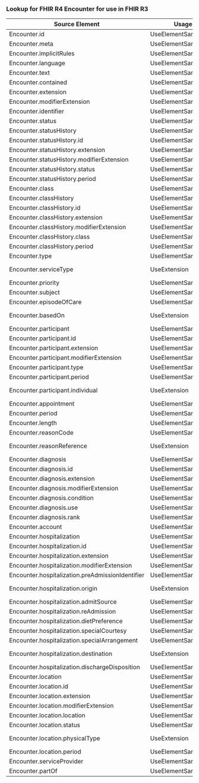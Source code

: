 ### Lookup for FHIR R4 Encounter for use in FHIR R3

| Source Element | Usage | Target |
| -------------- | ----- | ------ |
| Encounter.id | UseElementSameName | Encounter.id |
| Encounter.meta | UseElementSameName | Encounter.meta |
| Encounter.implicitRules | UseElementSameName | Encounter.implicitRules |
| Encounter.language | UseElementSameName | Encounter.language |
| Encounter.text | UseElementSameName | Encounter.text |
| Encounter.contained | UseElementSameName | Encounter.contained |
| Encounter.extension | UseElementSameName | Encounter.extension |
| Encounter.modifierExtension | UseElementSameName | Encounter.modifierExtension |
| Encounter.identifier | UseElementSameName | Encounter.identifier |
| Encounter.status | UseElementSameName | Encounter.status |
| Encounter.statusHistory | UseElementSameName | Encounter.statusHistory |
| Encounter.statusHistory.id | UseElementSameName | Encounter.statusHistory.id |
| Encounter.statusHistory.extension | UseElementSameName | Encounter.statusHistory.extension |
| Encounter.statusHistory.modifierExtension | UseElementSameName | Encounter.statusHistory.modifierExtension |
| Encounter.statusHistory.status | UseElementSameName | Encounter.statusHistory.status |
| Encounter.statusHistory.period | UseElementSameName | Encounter.statusHistory.period |
| Encounter.class | UseElementSameName | Encounter.class |
| Encounter.classHistory | UseElementSameName | Encounter.classHistory |
| Encounter.classHistory.id | UseElementSameName | Encounter.classHistory.id |
| Encounter.classHistory.extension | UseElementSameName | Encounter.classHistory.extension |
| Encounter.classHistory.modifierExtension | UseElementSameName | Encounter.classHistory.modifierExtension |
| Encounter.classHistory.class | UseElementSameName | Encounter.classHistory.class |
| Encounter.classHistory.period | UseElementSameName | Encounter.classHistory.period |
| Encounter.type | UseElementSameName | Encounter.type |
| Encounter.serviceType | UseExtension | http://hl7.org/fhir/4.0/StructureDefinition/extension-Encounter.serviceType |
| Encounter.priority | UseElementSameName | Encounter.priority |
| Encounter.subject | UseElementSameName | Encounter.subject |
| Encounter.episodeOfCare | UseElementSameName | Encounter.episodeOfCare |
| Encounter.basedOn | UseExtension | http://hl7.org/fhir/4.0/StructureDefinition/extension-Encounter.basedOn |
| Encounter.participant | UseElementSameName | Encounter.participant |
| Encounter.participant.id | UseElementSameName | Encounter.participant.id |
| Encounter.participant.extension | UseElementSameName | Encounter.participant.extension |
| Encounter.participant.modifierExtension | UseElementSameName | Encounter.participant.modifierExtension |
| Encounter.participant.type | UseElementSameName | Encounter.participant.type |
| Encounter.participant.period | UseElementSameName | Encounter.participant.period |
| Encounter.participant.individual | UseExtension | http://hl7.org/fhir/4.0/StructureDefinition/extension-Encounter.participant.individual |
| Encounter.appointment | UseElementSameName | Encounter.appointment |
| Encounter.period | UseElementSameName | Encounter.period |
| Encounter.length | UseElementSameName | Encounter.length |
| Encounter.reasonCode | UseElementSameName | Encounter.reason |
| Encounter.reasonReference | UseExtension | http://hl7.org/fhir/4.0/StructureDefinition/extension-Encounter.reasonReference |
| Encounter.diagnosis | UseElementSameName | Encounter.diagnosis |
| Encounter.diagnosis.id | UseElementSameName | Encounter.diagnosis.id |
| Encounter.diagnosis.extension | UseElementSameName | Encounter.diagnosis.extension |
| Encounter.diagnosis.modifierExtension | UseElementSameName | Encounter.diagnosis.modifierExtension |
| Encounter.diagnosis.condition | UseElementSameName | Encounter.diagnosis.condition |
| Encounter.diagnosis.use | UseElementSameName | Encounter.diagnosis.role |
| Encounter.diagnosis.rank | UseElementSameName | Encounter.diagnosis.rank |
| Encounter.account | UseElementSameName | Encounter.account |
| Encounter.hospitalization | UseElementSameName | Encounter.hospitalization |
| Encounter.hospitalization.id | UseElementSameName | Encounter.hospitalization.id |
| Encounter.hospitalization.extension | UseElementSameName | Encounter.hospitalization.extension |
| Encounter.hospitalization.modifierExtension | UseElementSameName | Encounter.hospitalization.modifierExtension |
| Encounter.hospitalization.preAdmissionIdentifier | UseElementSameName | Encounter.hospitalization.preAdmissionIdentifier |
| Encounter.hospitalization.origin | UseExtension | http://hl7.org/fhir/4.0/StructureDefinition/extension-Encounter.hospitalization.origin |
| Encounter.hospitalization.admitSource | UseElementSameName | Encounter.hospitalization.admitSource |
| Encounter.hospitalization.reAdmission | UseElementSameName | Encounter.hospitalization.reAdmission |
| Encounter.hospitalization.dietPreference | UseElementSameName | Encounter.hospitalization.dietPreference |
| Encounter.hospitalization.specialCourtesy | UseElementSameName | Encounter.hospitalization.specialCourtesy |
| Encounter.hospitalization.specialArrangement | UseElementSameName | Encounter.hospitalization.specialArrangement |
| Encounter.hospitalization.destination | UseExtension | http://hl7.org/fhir/4.0/StructureDefinition/extension-Encounter.hospitalization.destination |
| Encounter.hospitalization.dischargeDisposition | UseElementSameName | Encounter.hospitalization.dischargeDisposition |
| Encounter.location | UseElementSameName | Encounter.location |
| Encounter.location.id | UseElementSameName | Encounter.location.id |
| Encounter.location.extension | UseElementSameName | Encounter.location.extension |
| Encounter.location.modifierExtension | UseElementSameName | Encounter.location.modifierExtension |
| Encounter.location.location | UseElementSameName | Encounter.location.location |
| Encounter.location.status | UseElementSameName | Encounter.location.status |
| Encounter.location.physicalType | UseExtension | http://hl7.org/fhir/4.0/StructureDefinition/extension-Encounter.location.physicalType |
| Encounter.location.period | UseElementSameName | Encounter.location.period |
| Encounter.serviceProvider | UseElementSameName | Encounter.serviceProvider |
| Encounter.partOf | UseElementSameName | Encounter.partOf |
